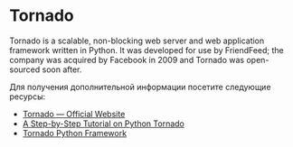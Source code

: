 # Tornado

Tornado is a scalable, non-blocking web server and web application framework written in Python. It was developed for use by FriendFeed; the company was acquired by Facebook in 2009 and Tornado was open-sourced soon after.

Для получения дополнительной информации посетите следующие ресурсы:

- [Tornado — Official Website](https://www.tornadoweb.org/)
- [A Step-by-Step Tutorial on Python Tornado](https://phrase.com/blog/posts/tornado-web-framework-i18n/)
- [Tornado Python Framework](https://www.youtube.com/watch?v=-gJ21qzpieA)
